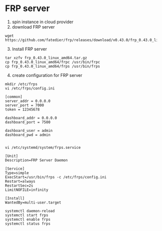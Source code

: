 # FRP server
1. spin instance in cloud provider
2. download FRP server
```
wget https://github.com/fatedier/frp/releases/download/v0.43.0/frp_0.43.0_linux_amd64.tar.gz
```
3. Install FRP server
```
tar xzfv frp_0.43.0_linux_amd64.tar.gz
cp frp_0.43.0_linux_amd64/frpc /usr/bin/frpc
cp frp_0.43.0_linux_amd64/frps /usr/bin/frps
```
4. create configuration for FRP server
```
mkdir /etc/frps
vi /etc/frps/config.ini

[common]
server_addr = 0.0.0.0
server_port = 7000
token = 12345678

dashboard_addr = 0.0.0.0
dashboard_port = 7500

dashboard_user = admin
dashboard_pwd = admin


vi /etc/systemd/system/frps.service

[Unit]
Description=FRP Server Daemon

[Service]
Type=simple
ExecStart=/usr/bin/frps -c /etc/frps/config.ini
Restart=always
RestartSec=2s
LimitNOFILE=infinity

[Install]
WantedBy=multi-user.target

systemctl daemon-reload
systemctl start frps
systemctl enable frps
systemctl status frps
```
